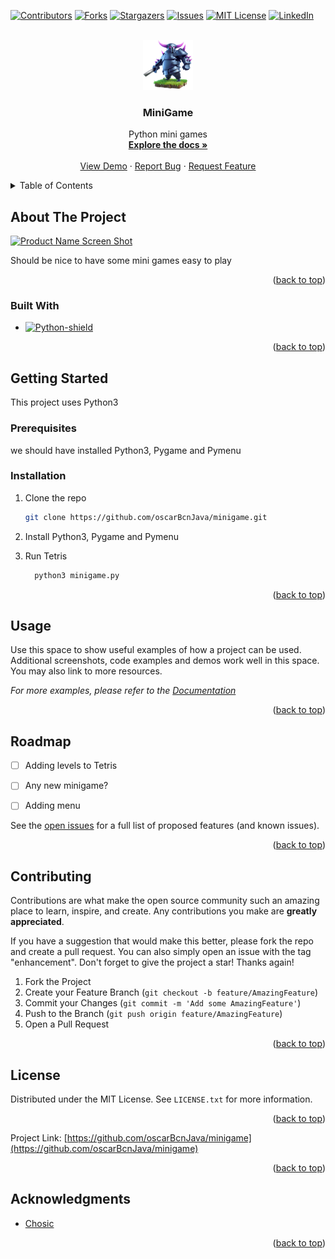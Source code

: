 <!-- Thanks to https://github.com/othneildrew/Best-README-Template -->



<!-- PROJECT SHIELDS -->
<!--
*** I'm using markdown "reference style" links for readability.
*** Reference links are enclosed in brackets [ ] instead of parentheses ( ).
*** See the bottom of this document for the declaration of the reference variables
*** for contributors-url, forks-url, etc. This is an optional, concise syntax you may use.
*** https://www.markdownguide.org/basic-syntax/#reference-style-links
-->
[![Contributors][contributors-shield]][contributors-url]
[![Forks][forks-shield]][forks-url]
[![Stargazers][stars-shield]][stars-url]
[![Issues][issues-shield]][issues-url]
[![MIT License][license-shield]][license-url]
[![LinkedIn][linkedin-shield]][linkedin-url]



<!-- PROJECT LOGO -->
<br />
<div align="center">
  <a href="https://github.com/oscarBcnJava/minigame">
    <img src="logo.png" alt="Logo" width="80" height="80">
  </a>

<h3 align="center">MiniGame</h3>

  <p align="center">
    Python mini games
    <br />
    <a href="https://github.com/oscarBcnJava/minigame"><strong>Explore the docs »</strong></a>
    <br />
    <br />
    <a href="https://github.com/oscarBcnJava/minigame">View Demo</a>
    ·
    <a href="https://github.com/oscarBcnJava/minigame/issues">Report Bug</a>
    ·
    <a href="https://github.com/oscarBcnJava/minigame/issues">Request Feature</a>
  </p>
</div>



<!-- TABLE OF CONTENTS -->
<details>
  <summary>Table of Contents</summary>
  <ol>
    <li>
      <a href="#about-the-project">About The Project</a>
      <ul>
        <li><a href="#built-with">Built With</a></li>
      </ul>
    </li>
    <li>
      <a href="#getting-started">Getting Started</a>
      <ul>
        <li><a href="#prerequisites">Prerequisites</a></li>
        <li><a href="#installation">Installation</a></li>
      </ul>
    </li>
    <li><a href="#usage">Usage</a></li>
    <li><a href="#roadmap">Roadmap</a></li>
    <li><a href="#contributing">Contributing</a></li>
    <li><a href="#license">License</a></li>
    <li><a href="#contact">Contact</a></li>
    <li><a href="#acknowledgments">Acknowledgments</a></li>
  </ol>
</details>



<!-- ABOUT THE PROJECT -->
## About The Project

[![Product Name Screen Shot][product-screenshot]](https://example.com)

Should be nice to have some mini games easy to play

<p align="right">(<a href="#readme-top">back to top</a>)</p>



### Built With

* [![Python-shield]][Python-url]

<p align="right">(<a href="#readme-top">back to top</a>)</p>



<!-- GETTING STARTED -->
## Getting Started

This project uses Python3

### Prerequisites

we should have installed Python3, Pygame and Pymenu

### Installation

1. Clone the repo
   ```sh
   git clone https://github.com/oscarBcnJava/minigame.git
   ```
2. Install Python3, Pygame and Pymenu

3. Run Tetris
   ```sh
     python3 minigame.py
   ```

<p align="right">(<a href="#readme-top">back to top</a>)</p>



<!-- USAGE EXAMPLES -->
## Usage

Use this space to show useful examples of how a project can be used. Additional screenshots, code examples and demos work well in this space. You may also link to more resources.

_For more examples, please refer to the [Documentation](https://example.com)_

<p align="right">(<a href="#readme-top">back to top</a>)</p>



<!-- ROADMAP -->
## Roadmap

- [ ] Adding levels to Tetris
- [ ] Any new minigame?
- [ ] Adding menu


See the [open issues](https://github.com/oscarBcnJava/minigame/issues) for a full list of proposed features (and known issues).

<p align="right">(<a href="#readme-top">back to top</a>)</p>



<!-- CONTRIBUTING -->
## Contributing

Contributions are what make the open source community such an amazing place to learn, inspire, and create. Any contributions you make are **greatly appreciated**.

If you have a suggestion that would make this better, please fork the repo and create a pull request. You can also simply open an issue with the tag "enhancement".
Don't forget to give the project a star! Thanks again!

1. Fork the Project
2. Create your Feature Branch (`git checkout -b feature/AmazingFeature`)
3. Commit your Changes (`git commit -m 'Add some AmazingFeature'`)
4. Push to the Branch (`git push origin feature/AmazingFeature`)
5. Open a Pull Request

<p align="right">(<a href="#readme-top">back to top</a>)</p>



<!-- LICENSE -->
## License

Distributed under the MIT License. See `LICENSE.txt` for more information.

<p align="right">(<a href="#readme-top">back to top</a>)</p>





Project Link: [https://github.com/oscarBcnJava/minigame](https://github.com/oscarBcnJava/minigame)

<p align="right">(<a href="#readme-top">back to top</a>)</p>



<!-- ACKNOWLEDGMENTS -->
## Acknowledgments

* [Chosic](https://www.chosic.com/)


<p align="right">(<a href="#readme-top">back to top</a>)</p>



<!-- MARKDOWN LINKS & IMAGES -->
<!-- https://www.markdownguide.org/basic-syntax/#reference-style-links -->
[contributors-shield]: https://img.shields.io/github/contributors/oscarBcnJava/minigame.svg?style=for-the-badge
[contributors-url]: https://github.com/oscarBcnJava/minigame/graphs/contributors
[forks-shield]: https://img.shields.io/github/forks/oscarBcnJava/minigame.svg?style=for-the-badge
[forks-url]: https://github.com/oscarBcnJava/minigame/network/members
[stars-shield]: https://img.shields.io/github/stars/oscarBcnJava/minigame.svg?style=for-the-badge
[stars-url]: https://github.com/oscarBcnJava/minigame/stargazers
[issues-shield]: https://img.shields.io/github/issues/oscarBcnJava/minigame.svg?style=for-the-badge
[issues-url]: https://github.com/oscarBcnJava/minigame/issues
[license-shield]: https://img.shields.io/github/license/oscarBcnJava/minigame.svg?style=for-the-badge
[license-url]: https://github.com/oscarBcnJava/minigame/blob/master/LICENSE.txt
[linkedin-shield]: https://img.shields.io/badge/-LinkedIn-black.svg?style=for-the-badge&logo=linkedin&colorB=555
[linkedin-url]: https://linkedin.com/in/linkedin_username
[product-screenshot]: images/screenshot.png

[Python-shield]: https://img.shields.io/badge/python-3670A0?style=for-the-badge&logo=python&logoColor=ffdd54
[Python-url]: https://www.python.org/
